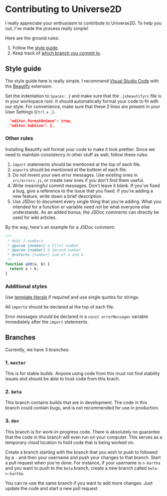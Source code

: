 # Contributing to Universe2D
I really appreciate your enthusiasm to contribute to Universe2D. To help you out, I've made the process really simple!

Here are the ground rules:
1. Follow the [style guide](#styleguide).
2. Keep track of [which branch you commit to](#branches).

## Style guide
The style guide here is really simple. I recommend [Visual Studio Code](https://code.visualstudio.com) with the [Beautify](https://github.com/HookyQR/VSCodeBeautify) extension.

Set the indentation to `Spaces: 2` and make sure that the `.jsbeautifyrc` file is in your workspace root. It should automatically format your code to fit with our style. For convenience, make sure that these 2 lines are present in your User Settings (`Ctrl` + `,`).

```json
  "editor.formatOnSave": true,
  "editor.tabSize": 2,
```

### Other rules
Installing Beautify will format your code to make it look prettier. Since we need to maintain consistency in other stuff as well, follow these rules:

1. `import` statements should be mentioned at the top of each file.
1. `export`s should be mentioned at the bottom of each file.
1. Do not invent your own error messages. Use existing ones in `src/errors.js`, or create new ones if you don't find them useful.
1. Write meaningful commit messages. Don't leave it blank. If you've fixed a bug, give a reference to the issue that you fixed. If you're adding a new feature, write down a brief description.
1. Use JSDoc to document every single thing that you're adding. What you intended for a function or variable need not be what everyone else understands. As an added bonus, the JSDoc comments can directly be used for wiki articles.

By the way, here's an example for a JSDoc comment:

```javascript
/**
 * Adds 2 numbers
 * @param {number} a First number
 * @param {number} b Second number
 * @returns {number} Sum of a and b
 */
function add(a, b) {
  return a + b;
}
```

### Additional styles
Use [template literals](https://developer.mozilla.org/en-US/docs/Web/JavaScript/Reference/Template_literals) if required and use single quotes for strings.

All `import`s should be declared at the top of each file.

Error messages should be declared in a `const errorMessages` variable immediately after the `import` statements.

## Branches
Currently, we have 3 branches:

### 1. `master`
This is for stable builds. Anyone using code from this must not find stability issues and should be able to trust code from this brach.

### 2. `beta`
This branch contains builds that are in development. The code in this branch could contain bugs, and is not recommended for use in production.

### 3. `dev`
This branch is for work-in-progress code. There is absolutely no guarantee that the code in this branch will even run on your computer. This serves as a temporary cloud location to hold code that is being worked on.

Create a branch starting with the branch that you wish to push to followed by a `-` and then your username and push your changes to that branch. Start a pull request when you're done. For instance, if your username is `n-kartha` and you want to push to the `beta` branch, create a new branch called `beta-n-kartha`.

You can re-use the same branch if you want to add more changes. Just update the code and start a new pull request.
